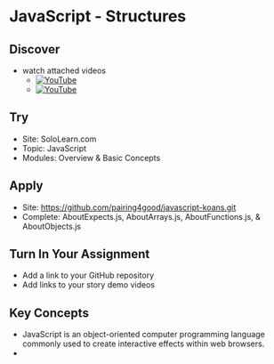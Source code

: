# JavaScript - Structures

## Discover
-  watch attached videos
	- [![YouTube](https://i.ytimg.com/vi/Mxu04RMBTcw/default.jpg)](https://www.youtube.com/watch?v=Mxu04RMBTcw)
	- [![YouTube](https://i.ytimg.com/vi/ZNbFagCBlwo/default.jpg)](https://www.youtube.com/watch?v=ZNbFagCBlwo)

## Try
- Site: SoloLearn.com
- Topic: JavaScript
- Modules: Overview & Basic Concepts

## Apply
- Site: https://github.com/pairing4good/javascript-koans.git
- Complete: AboutExpects.js, AboutArrays.js, AboutFunctions.js, & AboutObjects.js

## Turn In Your Assignment
- Add a link to your GitHub repository
- Add links to your story demo videos

## Key Concepts
- JavaScript is an object-oriented computer programming language commonly used to create interactive effects within web browsers.
- 
